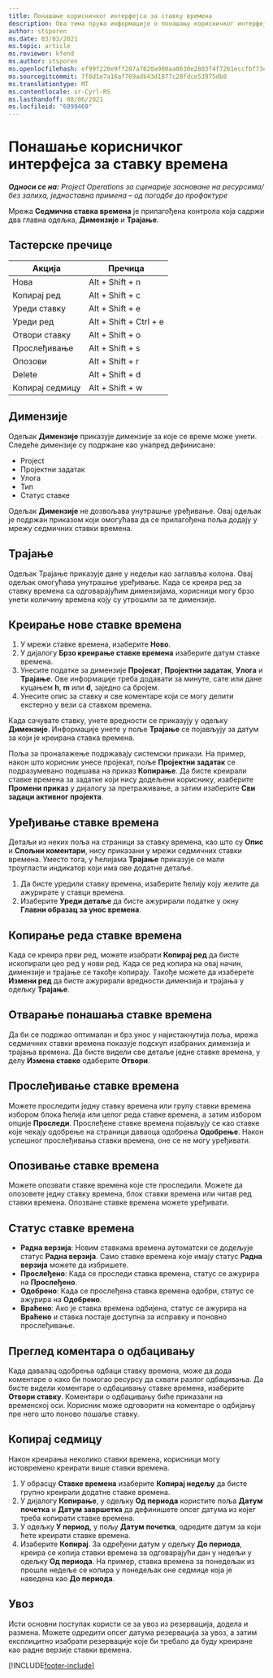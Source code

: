 ```yaml
---
title: Понашање корисничког интерфејса за ставку времена
description: Ова тема пружа информације о понашању корисничког интерфејса за ставку времена.
author: stsporen
ms.date: 03/03/2021
ms.topic: article
ms.reviewer: kfend
ms.author: stsporen
ms.openlocfilehash: ef99f220e9ff207a7620a900aa0630e2803f4f7261eccfbf73ed79717648bf92
ms.sourcegitcommit: 7f8d1e7a16af769adb43d1877c28fdce53975db8
ms.translationtype: MT
ms.contentlocale: sr-Cyrl-RS
ms.lasthandoff: 08/06/2021
ms.locfileid: "6999469"
---
```

# <a name="time-entry-ui-behavior"></a>Понашање корисничког интерфејса за ставку времена

_**Односи се на:** Project Operations за сценарије засноване на ресурсима/без залиха, једноставна примена – од погодбе до профактуре_


Мрежа **Седмична ставка времена** је прилагођена контрола која садржи два главна одељка, **Димензије** и **Трајање**.

## <a name="keyboard-shortcuts"></a>Тастерске пречице
| Акција        | Пречица                  |
|------------   |------------------------   |
| Нова           | Alt + Shift + n           |
| Копирај ред      | Alt + Shift + c           |
| Уреди ставку    | Alt + Shift + e           |
| Уреди ред      | Alt + Shift + Ctrl + e    |
| Отвори ставку    | Alt + Shift + o           |
| Прослеђивање        | Alt + Shift + s           |
| Опозови        | Alt + Shift + r           |
| Delete        | Alt + Shift + d           |
| Копирај седмицу     | Alt + Shift + w           |

## <a name="dimensions"></a>Димензије
Одељак **Димензије** приказује димензије за које се време може унети. Следеће димензије су подржане као унапред дефинисане:

  - Project
  - Пројектни задатак
  - Улога
  - Тип
  - Статус ставке

Одељак **Димензије** не дозвољава унутрашње уређивање. Овај одељак је подржан приказом који омогућава да се прилагођена поља додају у мрежу седмичних ставки времена.

## <a name="duration"></a>Трајање
Одељак Трајање приказује дане у недељи као заглавља колона. Овај одељак омогућава унутрашње уређивање. Када се креира ред за ставку времена са одговарајућим димензијама, корисници могу брзо унети количину времена коју су утрошили за те димензије.

## <a name="create-a-new-time-entry"></a>Креирање нове ставке времена

1. У мрежи ставке времена, изаберите **Ново**. 
2. У дијалогу **Брзо креирање ставке времена** изаберите датум ставке времена.
3. Унесите податке за димензије **Пројекат**, **Пројектни задатак**, **Улога** и **Трајање**. Ове информације треба додавати за минуте, сате или дане куцањем **h**, **m** или **d**, заједно са бројем. 
4. Унесите опис за ставку и све коментаре који се могу делити екстерно у вези са ставком времена. 

Када сачувате ставку, унете вредности се приказују у одељку **Димензије**. Информације унете у поље **Трајање** се појављују за датум за који је креирана ставка времена.

Поља за проналажење подржавају системски прикази. На пример, након што корисник унесе пројекат, поље **Пројектни задатак** се подразумевано подешава на приказ **Копирање**. Да бисте креирали ставке времена за задатке који нису додељени кориснику, изаберите **Промени приказ** у дијалогу за претраживање, а затим изаберите **Сви задаци активног пројекта**.

## <a name="edit-a-time-entry"></a>Уређивање ставке времена 
Детаљи из неких поља на страници за ставку времена, као што су **Опис** и **Спољни коментари**, нису приказани у мрежи седмичних ставки времена. Уместо тога, у ћелијама **Трајање** приказује се мали троугласти индикатор који има ове додатне детаље. 

1. Да бисте уредили ставку времена, изаберите ћелију коју желите да ажурирате у ставци времена.
2. Изаберите **Уреди детаље** да бисте ажурирали податке у окну **Главни образац за унос времена**. 

## <a name="copy-a-time-entry-row"></a>Копирање реда ставке времена
Када се креира први ред, можете изабрати **Копирај ред** да бисте ископирали цео ред у нови ред. Када се ред копира на овај начин, димензије и трајање се такође копирају. Такође можете да изаберете **Измени ред** да бисте ажурирали вредности димензија и трајања у одељку **Трајање**.

## <a name="open-a-time-entry-behavior"></a>Отварање понашања ставке времена
Да би се подржао оптималан и брз унос у најистакнутија поља, мрежа седмичних ставки времена показује подскуп изабраних димензија и трајања времена. Да бисте видели све детаље једне ставке времена, у делу **Измена ставке** одаберите **Отвори**.

## <a name="submit-a-time-entry"></a>Прослеђивање ставке времена
Можете проследити једну ставку времена или групу ставки времена избором блока ћелија или целог реда ставке времена, а затим избором опције **Проследи**. Прослеђене ставке времена појављују се као ставке које чекају одобрење на страници даваоца одобрења **Одобрење**. Након успешног прослеђивања ставки времена, оне се не могу уређивати.

## <a name="recall-a-time-entry"></a>Опозивање ставке времена
Можете опозвати ставке времена које сте проследили. Можете да опозовете једну ставку времена, блок ставки времена или читав ред ставки времена. Опозване ставке времена можете уређивати.

## <a name="time-entry-status"></a>Статус ставке времена

- **Радна верзија**: Новим ставкама времена аутоматски се додељује статус **Радна верзија**. Само ставке времена које имају статус **Радна верзија** можете да избришете.
- **Прослеђено**: Када се проследи ставка времена, статус се ажурира на **Прослеђено**. 
- **Одобрено**: Када се прослеђена ставка времена одобри, статус се ажурира на **Одобрено**. 
- **Враћено**: Ако је ставка времена одбијена, статус се ажурира на **Враћено** и ставка постаје доступна за исправку и поновно прослеђивање. 

## <a name="view-rejection-comments"></a>Преглед коментара о одбацивању
Када давалац одобрења одбаци ставку времена, може да дода коментаре о како би помогао ресурсу да схвати разлог одбацивања. Да бисте видели коментаре о одбацивању ставке времена, изаберите **Отвори ставку**. Коментари о одбацивању биће приказани на временској оси. Корисник може одговорити на коментаре о одбијању пре него што поново пошаље ставку.

## <a name="copy-week"></a>Копирај седмицу
Након креирања неколико ставки времена, корисници могу истовремено креирати више ставки времена.

1. У обрасцу **Ставке времена** изаберите **Копирај недељу** да бисте групно креирали додатне ставке времена. 
2. У дијалогу **Копирање**, у одељку **Од периода** користите поља **Датум почетка** и **Датум завршетка** да дефинишете опсег датума из којег треба копирати ставке времена. 
3. У одељку **У период**, у пољу **Датум почетка**, одредите датум за који ћете креирати ставке времена. 
4. Изаберите **Копирај**. За одређени датум у одељку **До периода**, креира се копија ставки времена за одговарајући дан у недељи у одељку **Од периода**. На пример, ставка времена за понедељак из прошле недеље се копира у понедељак оне седмице која је наведена као **До периода**.

## <a name="import"></a>Увоз
Исти основни поступак користи се за увоз из резервација, додела и размена. Можете одредити опсег датума резервација за увоз, а затим експлицитно изабрати резервације које би требало да буду креиране као радне верзије ставки времена. 


[!INCLUDE[footer-include](../includes/footer-banner.md)]
